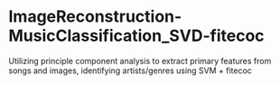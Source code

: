 # ImageReconstruction-MusicClassification_SVD-fitecoc
Utilizing principle component analysis to extract primary features from songs and images, identifying artists/genres using SVM + fitecoc
